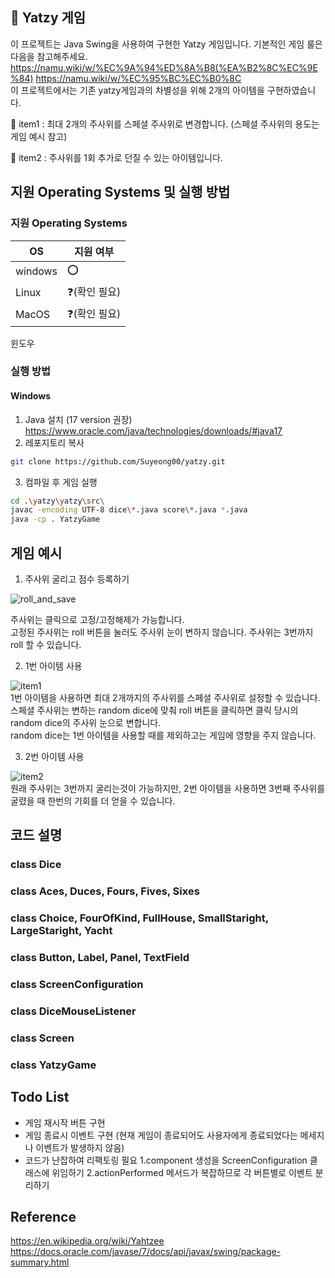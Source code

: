 ## 🎲 Yatzy 게임
이 프로젝트는 Java Swing을 사용하여 구현한 Yatzy 게임입니다.
기본적인 게임 룰은 다음을 참고해주세요.
https://namu.wiki/w/%EC%9A%94%ED%8A%B8(%EA%B2%8C%EC%9E%84)
https://namu.wiki/w/%EC%95%BC%EC%B0%8C   
이 프로젝트에서는 기존 yatzy게임과의 차별성을 위해 2개의 아이템을 구현하였습니다.

🎁 item1 : 최대 2개의 주사위를 스페셜 주사위로 변경합니다.
 (스페셜 주사위의 용도는 게임 예시 참고) 

🎁 item2 : 주사위를 1회 추가로 던질 수 있는 아이템입니다.

## 지원 Operating Systems 및 실행 방법
### 지원 Operating Systems
|OS| 지원 여부 |
|-----|--------|
|windows | :o:  |
| Linux  | ❓(확인 필요) |
|MacOS  | ❓(확인 필요)  |

윈도우 

### 실행 방법
#### Windows
1. Java 설치 (17 version 권장)
https://www.oracle.com/java/technologies/downloads/#java17  
2. 레포지토리 복사  
```sh
git clone https://github.com/Suyeong00/yatzy.git
```
3. 컴파일 후 게임 실행  
```sh
cd .\yatzy\yatzy\src\
javac -encoding UTF-8 dice\*.java score\*.java *.java
java -cp . YatzyGame
```

## 게임 예시
1. 주사위 굴리고 점수 등록하기

![roll_and_save](https://github.com/Suyeong00/yatzy/assets/158289642/e4c711b5-4b42-4f54-b37f-af8123403e5f)  

주사위는 클릭으로 고정/고정해제가 가능합니다.  
고정된 주사위는 roll 버튼을 눌러도 주사위 눈이 변하지 않습니다. 
주사위는 3번까지 roll 할 수 있습니다.  

2. 1번 아이템 사용

![item1](https://github.com/Suyeong00/yatzy/assets/158289642/47339de2-24f3-45c8-a0d4-5f576a999234)  
1번 아이템을 사용하면 최대 2개까지의 주사위를 스페셜 주사위로 설정할 수 있습니다.  
스페셜 주사위는 변하는 random dice에 맞춰 roll 버튼을 클릭하면 클릭 당시의 random dice의 주사위 눈으로 변합니다.  
random dice는 1번 아이템을 사용할 때를 제외하고는 게임에 영향을 주지 않습니다.

3. 2번 아이템 사용

![item2](https://github.com/Suyeong00/yatzy/assets/158289642/fd853d16-6b30-42d2-a35f-6b48610d5d88)  
원래 주사위는 3번까지 굴리는것이 가능하지만, 2번 아이템을 사용하면 3번째 주사위를 굴렸을 때 한번의 기회를 더 얻을 수 있습니다.  

## 코드 설명
### class Dice
### class Aces, Duces, Fours, Fives, Sixes
### class Choice, FourOfKind, FullHouse, SmallStaright, LargeStaright, Yacht
### class Button, Label, Panel, TextField
### class ScreenConfiguration
### class DiceMouseListener
### class Screen
### class YatzyGame


## Todo List
- 게임 재시작 버튼 구현
- 게임 종료시 이벤트 구현 (현재 게임이 종료되어도 사용자에게 종료되었다는 메세지나 이벤트가 발생하지 않음)
- 코드가 난잡하여 리팩토링 필요
  1.component 생성을 ScreenConfiguration 클래스에 위임하기
  2.actionPerformed 메서드가 복잡하므로 각 버튼별로 이벤트 분리하기

## Reference
https://en.wikipedia.org/wiki/Yahtzee
https://docs.oracle.com/javase/7/docs/api/javax/swing/package-summary.html
